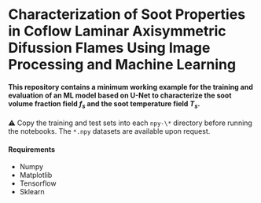 # Characterization of Soot Properties in Coflow Laminar Axisymmetric Difussion Flames Using Image Processing and Machine Learning

#### This repository contains a minimum working example for the training and evaluation of an ML model based on U-Net to characterize the soot volume fraction field $f_s$ and the soot temperature field $T_s$.

:warning: Copy the training and test sets into each `npy-\*` directory before running the notebooks. The `*.npy` datasets are available upon request.

#### Requirements

- Numpy
- Matplotlib
- Tensorflow
- Sklearn